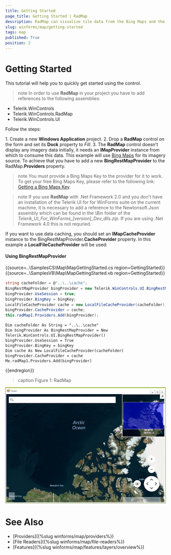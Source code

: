 ```yaml
---
title: Getting Started
page_title: Getting Started | RadMap
description: RadMap can visualize tile data from the Bing Maps and the OpenStreetMaps REST services as well as from the local file system.
slug: winforms/map/getting-started
tags: map
published: True
position: 2 
---
```


# Getting Started

This tutorial will help you to quickly get started using the control.

>note In order to use __RadMap__ in your project you have to add references to the following assemblies:
* Telerik.WinControls
* Telerik.WinControls.RadMap
* Telerik.WinControls.UI

Follow the steps:

1\. Create a new __Windows Application__ project.
2\. Drop a __RadMap__ control on the form and set its __Dock__ property to *Fill*.
3\. The __RadMap__ control doesn't display any imagery data initially, it needs an __IMapProvider__ instance from which to consume this data. This example will use [Bing Maps](https://www.bingmapsportal.com/) for its imagery source. To achieve that you have to add a new __BingRestMapProvider__ to the RadMap.__Providers__ property.

>note You must provide a Bing Maps Key to the provider for it to work. To get your free Bing Maps Key, please refer to the following link: [Getting a Bing Maps Key](https://msdn.microsoft.com/en-us/library/ff428642.aspx).

>note If you use __RadMap__ with .Net Framework 2.0 and you don't have an installation of the Telerik UI for for WinForms suite on the current machine, it is necessary to add a reference to the Newtonsoft.Json assembly which can be found in the \Bin folder of the *Telerik_UI_For_WinForms_[version]_Dev_dlls.zip*. If you are using .Net Framework 4.0 this is not requried.

If you want to use data caching, you should set an __IMapCacheProvider__ instance to the BingRestMapProvider.__CacheProvider__ property. In this example a __LocalFileCacheProvider__ will be used:

#### Using BingRestMapProvider

{{source=..\SamplesCS\Map\MapGettingStarted.cs region=GettingStarted}} 
{{source=..\SamplesVB\Map\MapGettingStarted.vb region=GettingStarted}}

````C#
string cacheFolder = @"..\..\cache";
BingRestMapProvider bingProvider = new Telerik.WinControls.UI.BingRestMapProvider();
bingProvider.UseSession = true;
bingProvider.BingKey = bingKey;
LocalFileCacheProvider cache = new LocalFileCacheProvider(cacheFolder);
bingProvider.CacheProvider = cache;
this.radMap1.Providers.Add(bingProvider);

````
````VB.NET
Dim cacheFolder As String = "..\..\cache"
Dim bingProvider As BingRestMapProvider = New Telerik.WinControls.UI.BingRestMapProvider()
bingProvider.UseSession = True
bingProvider.BingKey = bingKey
Dim cache As New LocalFileCacheProvider(cacheFolder)
bingProvider.CacheProvider = cache
Me.radMap1.Providers.Add(bingProvider)

````

{{endregion}} 

>caption Figure 1: RadMap 

![map-getting-started 001](images/map-getting-started001.png)

# See Also
* [Providers]({%slug winforms/map/providers%})
* [File Readers]({%slug winforms/map/file-readers%})
* [Features]({%slug winforms/map/features/layers/overview%})

